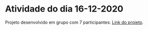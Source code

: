 # Atividade do dia 16-12-2020

Projeto desenvolvido em grupo com 7 participantes:
[Link do projeto](https://github.com/gabriel-codes/solutisBootstrap).
